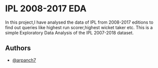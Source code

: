 
# IPL 2008-2017 EDA

In this project,I have analysed the data of IPL from 2008-2017 editions to find out queries like highest run scorer,highest wicket taker etc. 
This is a simple Exploratory Data Analysis of the IPL 2007-2018 dataset.


## Authors

- [@arpanch7](https://github.com/arpanch7)

